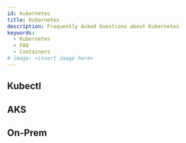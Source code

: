```yaml
---
id: kubernetes
title: Kubernetes
description: Frequently Asked Questions about Kubernetes
keywords:
  - Kubernetes
  - FAQ
  - Containers
# image: <insert image here>
---
```


## Kubectl

## AKS

## On-Prem

